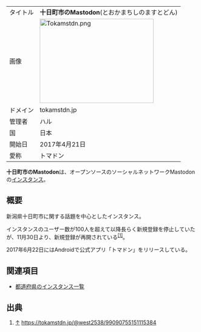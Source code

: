 <div>

|          |                                                                                                                                                                                                                 |
|----------|-----------------------------------------------------------------------------------------------------------------------------------------------------------------------------------------------------------------|
| タイトル | **十日町市のMastodon**(とおかまちしのますとどん)                                                                                                                                                                |
| 画像     | [<img src="/images/thumb/e/e5/Tokamstdn.png/300px-Tokamstdn.png" srcset="/images/e/e5/Tokamstdn.png 1.5x" width="300" height="222" alt="Tokamstdn.png" />](/%E3%83%95%E3%82%A1%E3%82%A4%E3%83%AB:Tokamstdn.png) |
| ドメイン | tokamstdn.jp                                                                                                                                                                                                    |
| 管理者   | ハル                                                                                                                                                                                                            |
| 国       | 日本                                                                                                                                                                                                            |
| 開始日   | 2017年4月21日                                                                                                                                                                                                   |
| 愛称     | トマドン                                                                                                                                                                                                        |

**十日町市のMastodon**は、オープンソースのソーシャルネットワークMastodonの[インスタンス](/%E3%82%A4%E3%83%B3%E3%82%B9%E3%82%BF%E3%83%B3%E3%82%B9 "インスタンス")。

## 概要

新潟県十日町市に関する話題を中心としたインスタンス。

インスタンスのユーザー数が100人を超えて以降長らく新規登録を停止していたが、11月30日より、新規登録が再開されている<sup>[\[1\]](#cite_note-1)</sup>。

2017年6月22日にはAndroidで公式アプリ「トマドン」をリリースしている。

## 関連項目

-   [都道府県のインスタンス一覧](/%E9%83%BD%E9%81%93%E5%BA%9C%E7%9C%8C%E3%81%AE%E3%82%A4%E3%83%B3%E3%82%B9%E3%82%BF%E3%83%B3%E3%82%B9%E4%B8%80%E8%A6%A7 "都道府県のインスタンス一覧")

## 出典

<div>

1.  <span id="cite_note-1">[↑](#cite_ref-1) <a href="https://tokamstdn.jp/@west2538/99090755151115384" rel="nofollow">https://tokamstdn.jp/@west2538/99090755151115384</a></span>

</div>

</div>
